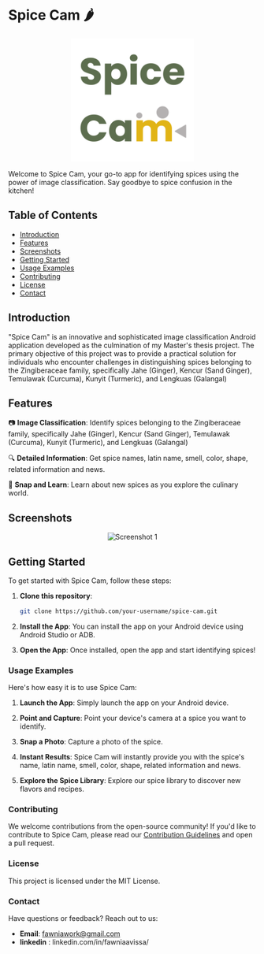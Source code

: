 # Spice Cam 🌶️

<p align="center">
  <img src= "images/logo.png" alt="Spice Cam Logo" width= "250p">
</p>

Welcome to Spice Cam, your go-to app for identifying spices using the power of image classification. Say goodbye to spice confusion in the kitchen!

## Table of Contents
- [Introduction](#introduction)
- [Features](#features)
- [Screenshots](#screenshots)
- [Getting Started](#getting-started)
- [Usage Examples](#usage-examples)
- [Contributing](#contributing)
- [License](#license)
- [Contact](#contact)

## Introduction

"Spice Cam" is an innovative and sophisticated image classification Android application developed as the culmination of my Master's thesis project. The primary objective of this project was to provide a practical solution for individuals who encounter challenges in distinguishing spices belonging to the Zingiberaceae family, specifically Jahe (Ginger), Kencur (Sand Ginger), Temulawak (Curcuma), Kunyit (Turmeric), and Lengkuas (Galangal)

## Features

📷 **Image Classification**: Identify spices belonging to the Zingiberaceae family, specifically Jahe (Ginger), Kencur (Sand Ginger), Temulawak (Curcuma), Kunyit (Turmeric), and Lengkuas (Galangal)  

🔍 **Detailed Information**: Get spice names, latin name, smell, color, shape, related information and news. 

📸 **Snap and Learn**: Learn about new spices as you explore the culinary world.

## Screenshots

<p align="center">
  <img src="spiceCamUI" alt="Screenshot 1" width="250">
  
</p>

## Getting Started

To get started with Spice Cam, follow these steps:

1. **Clone this repository**:
   ```bash
   git clone https://github.com/your-username/spice-cam.git
2. **Install the App**: You can install the app on your Android device using Android Studio or ADB.

3. **Open the App**: Once installed, open the app and start identifying spices!

### Usage Examples

Here's how easy it is to use Spice Cam:

1. **Launch the App**: Simply launch the app on your Android device.

2. **Point and Capture**: Point your device's camera at a spice you want to identify.

3. **Snap a Photo**: Capture a photo of the spice.

4. **Instant Results**: Spice Cam will instantly provide you with the spice's name, latin name, smell, color, shape, related information and news.

5. **Explore the Spice Library**: Explore our spice library to discover new flavors and recipes.

### Contributing

We welcome contributions from the open-source community! If you'd like to contribute to Spice Cam, please read our [Contribution Guidelines](CONTRIBUTING.md) and open a pull request.

### License

This project is licensed under the MIT License.

### Contact

Have questions or feedback? Reach out to us:

- **Email**: fawniawork@gmail.com
- **linkedin** : linkedin.com/in/fawniaavissa/
